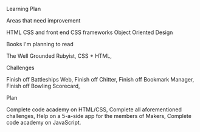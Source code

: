 Learning Plan

Areas that need improvement

HTML
CSS and front end CSS frameworks
Object Oriented Design

Books I'm planning to read

The Well Grounded Rubyist,
CSS + HTML,

Challenges

Finish off Battleships Web,
Finish off Chitter,
Finish off Bookmark Manager,
Finish off Bowling Scorecard,

Plan

Complete code academy on HTML/CSS,
Complete all aforementioned challenges,
Help on a 5-a-side app for the members of Makers,
Complete code academy on JavaScript.

